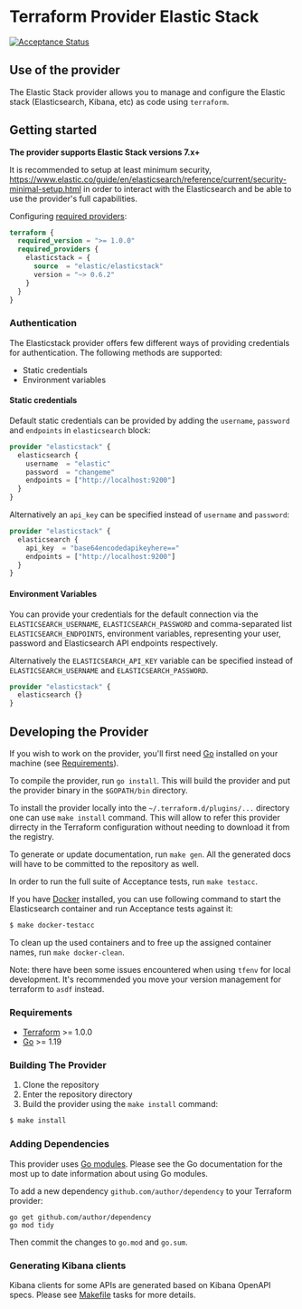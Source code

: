 # Terraform Provider Elastic Stack

[![Acceptance Status](https://github.com/elastic/terraform-provider-elasticstack/actions/workflows/test.yml/badge.svg)](https://github.com/elastic/terraform-provider-elasticstack/actions/workflows/test.yml)

## Use of the provider
The Elastic Stack provider allows you to manage and configure the Elastic stack (Elasticsearch, Kibana, etc) as code using `terraform`.


## Getting started

__The provider supports Elastic Stack versions 7.x+__

It is recommended to setup at least minimum security, https://www.elastic.co/guide/en/elasticsearch/reference/current/security-minimal-setup.html
in order to interact with the Elasticsearch and be able to use the provider's full capabilities.


Configuring [required providers](https://www.terraform.io/docs/language/providers/requirements.html#requiring-providers):

```terraform
terraform {
  required_version = ">= 1.0.0"
  required_providers {
    elasticstack = {
      source  = "elastic/elasticstack"
      version = "~> 0.6.2"
    }
  }
}
```


### Authentication

The Elasticstack provider offers few different ways of providing credentials for authentication.
The following methods are supported:

* Static credentials
* Environment variables


#### Static credentials

Default static credentials can be provided by adding the `username`, `password` and `endpoints` in `elasticsearch` block:

```terraform
provider "elasticstack" {
  elasticsearch {
    username  = "elastic"
    password  = "changeme"
    endpoints = ["http://localhost:9200"]
  }
}
```

Alternatively an `api_key` can be specified instead of `username` and `password`:

```terraform
provider "elasticstack" {
  elasticsearch {
    api_key  = "base64encodedapikeyhere=="
    endpoints = ["http://localhost:9200"]
  }
}
```

#### Environment Variables

You can provide your credentials for the default connection via the `ELASTICSEARCH_USERNAME`, `ELASTICSEARCH_PASSWORD` and comma-separated list `ELASTICSEARCH_ENDPOINTS`,
environment variables, representing your user, password and Elasticsearch API endpoints respectively.

Alternatively the `ELASTICSEARCH_API_KEY` variable can be specified instead of `ELASTICSEARCH_USERNAME` and `ELASTICSEARCH_PASSWORD`.

```terraform
provider "elasticstack" {
  elasticsearch {}
}
```


## Developing the Provider

If you wish to work on the provider, you'll first need [Go](http://www.golang.org) installed on your machine (see [Requirements](#requirements)).

To compile the provider, run `go install`. This will build the provider and put the provider binary in the `$GOPATH/bin` directory.

To install the provider locally into the `~/.terraform.d/plugins/...` directory one can use `make install` command. This will allow to refer this provider dirrecty in the Terraform configuration without needing to download it from the registry.

To generate or update documentation, run `make gen`. All the generated docs will have to be committed to the repository as well.

In order to run the full suite of Acceptance tests, run `make testacc`.

If you have [Docker](https://docs.docker.com/get-docker/) installed, you can use following command to start the Elasticsearch container and run Acceptance tests against it:

```sh
$ make docker-testacc
```

To clean up the used containers and to free up the assigned container names, run `make docker-clean`.

Note: there have been some issues encountered when using `tfenv` for local development. It's recommended you move your version management for terraform to `asdf` instead.


### Requirements

- [Terraform](https://www.terraform.io/downloads.html) >= 1.0.0
- [Go](https://golang.org/doc/install) >= 1.19


### Building The Provider

1. Clone the repository
1. Enter the repository directory
1. Build the provider using the `make install` command:
```sh
$ make install
```


### Adding Dependencies

This provider uses [Go modules](https://github.com/golang/go/wiki/Modules).
Please see the Go documentation for the most up to date information about using Go modules.

To add a new dependency `github.com/author/dependency` to your Terraform provider:

```
go get github.com/author/dependency
go mod tidy
```

Then commit the changes to `go.mod` and `go.sum`.

### Generating Kibana clients

Kibana clients for some APIs are generated based on Kibana OpenAPI specs.
Please see [Makefile](./Makefile) tasks for more details.

